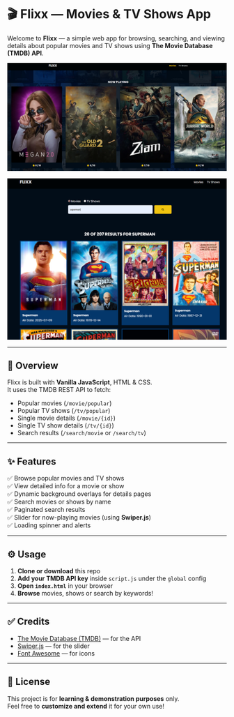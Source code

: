 # 🎬 Flixx — Movies & TV Shows App

Welcome to **Flixx** — a simple web app for browsing, searching, and viewing details about popular movies and TV shows using **The Movie Database (TMDB) API**.

![movieapp1](images/movieapp1.PNG)

![movieapp2](images/movieapp2.PNG)


---

## 🚀 Overview

Flixx is built with **Vanilla JavaScript**, HTML & CSS.  
It uses the TMDB REST API to fetch:
- Popular movies (`/movie/popular`)
- Popular TV shows (`/tv/popular`)
- Single movie details (`/movie/{id}`)
- Single TV show details (`/tv/{id}`)
- Search results (`/search/movie` or `/search/tv`)

---

## ✨ Features

✅ Browse popular movies and TV shows  
✅ View detailed info for a movie or show  
✅ Dynamic background overlays for details pages  
✅ Search movies or shows by name  
✅ Paginated search results  
✅ Slider for now-playing movies (using **Swiper.js**)  
✅ Loading spinner and alerts

---

## ⚙️ Usage

1. **Clone or download** this repo  
2. **Add your TMDB API key** inside `script.js` under the `global` config  
3. **Open `index.html`** in your browser  
4. **Browse** movies, shows or search by keywords!

---

## ✅ Credits

- [The Movie Database (TMDB)](https://www.themoviedb.org/) — for the API  
- [Swiper.js](https://swiperjs.com/) — for the slider  
- [Font Awesome](https://fontawesome.com/) — for icons

---

## 📌 License

This project is for **learning & demonstration purposes** only.  
Feel free to **customize and extend** it for your own use!


